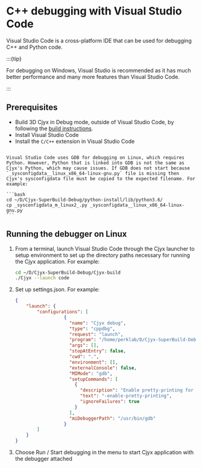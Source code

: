 # C++ debugging with Visual Studio Code

Visual Studio Code is a cross-platform IDE that can be used for debugging C++ and Python code.


:::{tip}

For debugging on Windows, Visual Studio is recommended as it has much better performance and many more features than Visual Studio Code.

:::

## Prerequisites

- Build 3D Cjyx in Debug mode, outside of Visual Studio Code, by following the [build instructions](../build_instructions/overview.md).
- Install Visual Studio Code
- Install the `C/C++` extension in Visual Studio Code

````{note}

Visual Studio Code uses GDB for debugging on Linux, which requires Python. However, Python that is linked into GDB is not the same as Cjyx's Python, which may cause issues. If GDB does not start because `_sysconfigdata__linux_x86_64-linux-gnu.py` file is missing then Cjyx's sysconfigdata file must be copied to the expected filename. For example:

```bash
cd ~/D/Cjyx-SuperBuild-Debug/python-install/lib/python3.6/
cp _sysconfigdata_m_linux2_.py _sysconfigdata__linux_x86_64-linux-gnu.py
```

````

## Running the debugger on Linux

1. From a terminal, launch Visual Studio Code through the Cjyx launcher to setup environment to set up the directory paths necessary for running the Cjyx application. For example:

    ```bash
    cd ~/D/Cjyx-SuperBuild-Debug/Cjyx-build
    ./Cjyx --launch code
    ```

2. Set up settings.json. For example:

    ```json
    {
        "launch": {
            "configurations": [
                      {
                        "name": "Cjyx debug",
                        "type": "cppdbg",
                        "request": "launch",
                        "program": "/home/perklab/D/Cjyx-SuperBuild-Debug/Cjyx-build/bin/CjyxApp-real",
                        "args": [],
                        "stopAtEntry": false,
                        "cwd": ".",
                        "environment": [],
                        "externalConsole": false,
                        "MIMode": "gdb",
                        "setupCommands": [
                          {
                            "description": "Enable pretty-printing for gdb",
                            "text": "-enable-pretty-printing",
                            "ignoreFailures": true
                          }
                        ],
                        "miDebuggerPath": "/usr/bin/gdb"
                      }
            ]
        }
    }
    ```

3. Choose Run / Start debugging in the menu to start Cjyx application with the debugger attached

